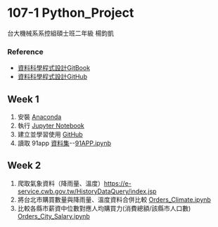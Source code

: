 # 107-1 Python_Project
台大機械系系控組碩士班二年級 楊鈞凱
### Reference
- [資料科學程式設計GitBook](https://pecu.gitbooks.io/python_/content/)
- [資料科學程式設計GitHub](https://github.com/NTU-CSX-Project/107-1PythonSampleCode/)

## Week 1

1. 安裝 [Anaconda](https://www.anaconda.com/download/)
2. 執行 [Jupyter Notebook](https://jupyter.readthedocs.io/en/latest/install.html#installing-jupyter-using-anaconda-and-conda)
3. 建立並學習使用 [GitHub](https://gitbook.tw/)
4. 讀取 91app [資料集](https://drive.google.com/drive/folders/1g7Q81jHDXpJcWdhJEDl8h_wS_XmODgiB)--[91APP.ipynb](https://github.com/YangChunKai/NTUCSX2018/blob/master/week1/91APP.ipynb)

## Week 2

1. 爬取氣象資料（降雨量、溫度）https://e-service.cwb.gov.tw/HistoryDataQuery/index.jsp
2. 將台北市購買數量與降雨量、溫度資料合併比較 [Orders_Climate.ipynb](https://github.com/YangChunKai/NTUCSX2018/blob/master/week2/Orders_Climate.ipynb)
3. 比較各縣市薪資中位數對應人均購買力(消費總額/該縣市人口數) [Orders_City_Salary.ipynb](https://github.com/YangChunKai/NTUCSX2018/blob/master/week2/Orders_City_Salary.ipynb)
